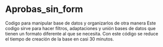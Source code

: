 # Aprobas_sin_form
 Codigo para manipular base de datos y organizarlos de otra manera
Este codigo sirve para hacer filtros, adaptaciones y unión bases de datos que tienen un formato diferente al que se necesita. Con este código se reduce el tiempo de creación de la base en casi 30 minutos.